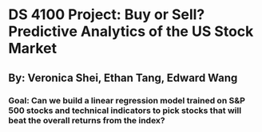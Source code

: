 # DS 4100 Project: Buy or Sell? Predictive Analytics of the US Stock Market
## By: Veronica Shei, Ethan Tang, Edward Wang
### Goal: Can we build a linear regression model trained on S&P 500 stocks and technical indicators to pick stocks that will beat the overall returns from the index?

